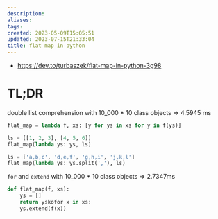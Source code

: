 ```yaml
---
description:
aliases: 
tags: 
created: 2023-05-09T15:05:51
updated: 2023-07-15T21:33:04
title: flat map in python
---
```

- https://dev.to/turbaszek/flat-map-in-python-3g98

# TL;DR

double list comprehension with 10_000 * 10 class objects => 4.5945 ms

```python
flat_map = lambda f, xs: [y for ys in xs for y in f(ys)]

ls = [[1, 2, 3], [4, 5, 6]]
flat_map(lambda ys: ys, ls)

ls = ['a,b,c', 'd,e,f', 'g,h,i', 'j,k,l']
flat_map(lambda ys: ys.split(','), ls)
```

`for` and `extend` with 10_000 * 10 class objects => 2.7347ms

```python
def flat_map(f, xs):
	ys = []
	return yskofor x in xs:
	ys.extend(f(x))
```
